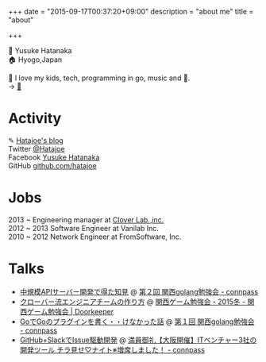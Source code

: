 +++
date = "2015-09-17T00:37:20+09:00"
description = "about me"
title = "about"

+++

👤 Yusuke Hatanaka   
🏠 Hyogo,Japan  
  
💬 I love my kids, tech, programming in go, music and 🍺.  
→ [🎁](http://www.amazon.co.jp/registry/wishlist/VQLOUIT30ZMN)

# Activity 
✎ [Hatajoe's blog](https://hatajoe.github.io/blog/)  
Twitter [@Hatajoe](https://twitter.com/Hatajoe)  
Facebook [Yusuke Hatanaka](https://www.facebook.com/yusuke.hatanaka.351)  
GitHub [github.com/hatajoe](https://github.com/hatajoe)  

# Jobs
2013 ~ Engineering manager at [Clover Lab.,inc.](http://cloverlab.jp)  
2012 ~ 2013 Software Engineer at Vanilab Inc.  
2010 ~ 2012 Network Engineer at FromSoftware, Inc.  

# Talks
* [中規模APIサーバー開発で得た知見](http://go-talks.appspot.com/github.com/hatajoe/kug2/20160123/index.slide#1) @ [第２回 関西golang勉強会 - connpass](http://kug2.connpass.com/event/23647/)
* [クローバー流エンジニアチームの作り方](http://www.slideshare.net/yusukehatanaka351/kansai-gamestudy20151128-55702743) @ [関西ゲーム勉強会・2015冬 - 関西ゲーム勉強会 | Doorkeeper](https://ksgs.doorkeeper.jp/events/31863)  
* [GoでGoのプラグインを書く・・けなかった話](http://go-talks.appspot.com/github.com/hatajoe/go-plugin-example/index.slide#1) @ [第１回 関西golang勉強会 - connpass](http://kug2.connpass.com/event/20497/?utm_campaign=event_message_to_selected_participant&utm_source=notifications&utm_medium=email&utm_content=title_link)  
* [GitHub+SlackでIssue駆動開発](http://www.slideshare.net/yusukehatanaka351/chiramise) @ [満員御礼【大阪開催】ITベンチャー3社の開発ツール チラ見せ♡ナイト※増席しました！ - connpass](http://devtoolnight.connpass.com/event/12670/)  


